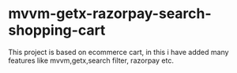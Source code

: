 # mvvm-getx-razorpay-search-shopping-cart
This project is based on ecommerce cart, in this i have added many features like mvvm,getx,search filter, razorpay etc.
